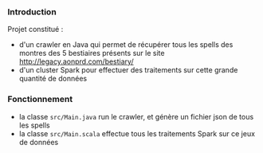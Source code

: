 ### Introduction

Projet constitué :

* d'un crawler en Java qui permet de récupérer tous les spells des montres des 5 bestiaires présents sur le site http://legacy.aonprd.com/bestiary/
* d'un cluster Spark pour effectuer des traitements sur cette grande quantité de données

### Fonctionnement

* la classe `src/Main.java` run le crawler, et génère un fichier json de tous les spells
* la classe `src/Main.scala` effectue tous les traitements Spark sur ce jeux de données